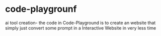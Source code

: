 # code-playgrounf
ai tool creation- the code in Code-Playground  is to create an website that simply just convert some prompt in a Interactive Website in very less time
